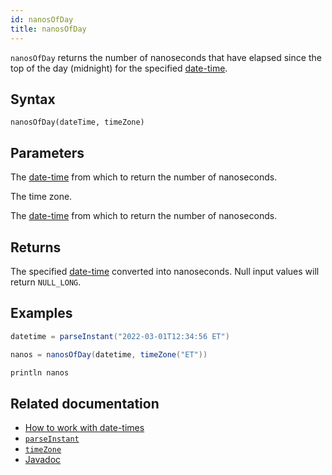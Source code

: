 ```yaml
---
id: nanosOfDay
title: nanosOfDay
---
```


`nanosOfDay` returns the number of nanoseconds that have elapsed since the top of the day (midnight) for the specified [date-time](../../query-language/types/date-time.md).

## Syntax

```
nanosOfDay(dateTime, timeZone)
```

## Parameters

<ParamTable>
<Param name="instant" type="Instant">

The [date-time](../../query-language/types/date-time.md) from which to return the number of nanoseconds.

</Param>
<Param name="timeZone" type="ZoneId">

The time zone.

</Param>
<Param name="dateTime" type="ZonedDateTime">

The [date-time](../../query-language/types/date-time.md) from which to return the number of nanoseconds.

</Param>
</ParamTable>

## Returns

The specified [date-time](../../query-language/types/date-time.md) converted into nanoseconds. Null input values will return `NULL_LONG`.

## Examples

```groovy order=null
datetime = parseInstant("2022-03-01T12:34:56 ET")

nanos = nanosOfDay(datetime, timeZone("ET"))

println nanos
```

## Related documentation

- [How to work with date-times](../../../how-to-guides/work-with-date-time.md)
- [`parseInstant`](./parseInstant.md)
- [`timeZone`](./timeZone.md)
- [Javadoc](<https://deephaven.io/core/javadoc/io/deephaven/time/DateTimeUtils.html#nanosOfDay(java.time.Instant,java.time.ZoneId)>)
